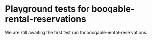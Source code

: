 # Playground tests for booqable-rental-reservations
We are still awaiting the first test run for booqable-rental-reservations.
